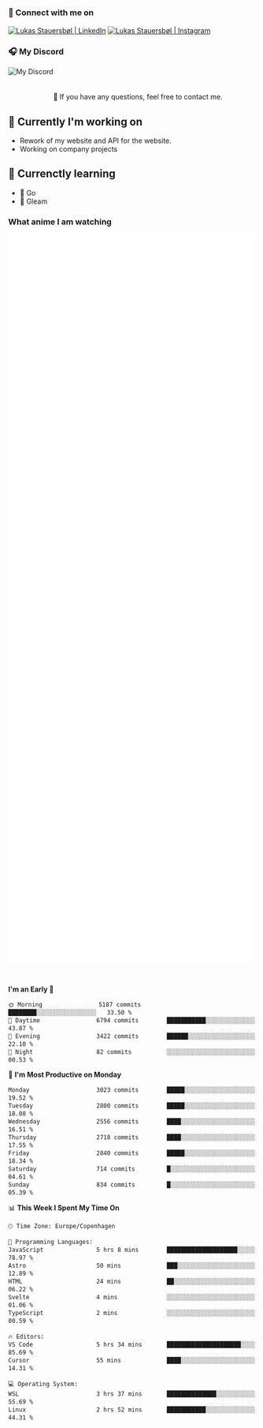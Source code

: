 ### 🔗 Connect with me on
<a href="https://www.instagram.com/lukas_stauersbol" target="_blank"><img align="center" src="https://raw.githubusercontent.com/stauersbol/stauersbol/main/images/instagram.svg" alt="Lukas Stauersbøl | LinkedIn" width="30px"/></a>
<a href="https://www.linkedin.com/in/lukas-stauersbol/" target="_blank"><img align="center" src="https://raw.githubusercontent.com/stauersbol/stauersbol/main/images/linkedin.svg" alt="Lukas Stauersbøl | Instagram" width="30px"/></a>

<p align="center">
 <h3>🎧 My Discord</h3>
 <img align="left" height="55px" src="https://discord.c99.nl/widget/theme-2/147806323323568128.png" alt="My Discord" />
</p>

<br/>
<br/>
<br/>
💬 If you have any questions, feel free to contact me.

## 🔭 Currently I'm working on
- Rework of my website and API for the website.
- Working on company projects
 
## 🌱 Currenctly learning
- 💙 Go
- 💜 Gleam

### What anime I am watching
<a href="https://anilist.co/user/slashiy/" align="center"><img align="center" width="500px" src="metrics.plugin.personal.anilist.svg" /></a>

<br/>

<!--START_SECTION:waka-->
**I'm an Early 🐤** 

```text
🌞 Morning                5187 commits        ████████░░░░░░░░░░░░░░░░░   33.50 % 
🌆 Daytime                6794 commits        ███████████░░░░░░░░░░░░░░   43.87 % 
🌃 Evening                3422 commits        ██████░░░░░░░░░░░░░░░░░░░   22.10 % 
🌙 Night                  82 commits          ░░░░░░░░░░░░░░░░░░░░░░░░░   00.53 % 
```
📅 **I'm Most Productive on Monday** 

```text
Monday                   3023 commits        █████░░░░░░░░░░░░░░░░░░░░   19.52 % 
Tuesday                  2800 commits        █████░░░░░░░░░░░░░░░░░░░░   18.08 % 
Wednesday                2556 commits        ████░░░░░░░░░░░░░░░░░░░░░   16.51 % 
Thursday                 2718 commits        ████░░░░░░░░░░░░░░░░░░░░░   17.55 % 
Friday                   2840 commits        █████░░░░░░░░░░░░░░░░░░░░   18.34 % 
Saturday                 714 commits         █░░░░░░░░░░░░░░░░░░░░░░░░   04.61 % 
Sunday                   834 commits         █░░░░░░░░░░░░░░░░░░░░░░░░   05.39 % 
```


📊 **This Week I Spent My Time On** 

```text
🕑︎ Time Zone: Europe/Copenhagen

💬 Programming Languages: 
JavaScript               5 hrs 8 mins        ████████████████████░░░░░   78.97 % 
Astro                    50 mins             ███░░░░░░░░░░░░░░░░░░░░░░   12.89 % 
HTML                     24 mins             ██░░░░░░░░░░░░░░░░░░░░░░░   06.22 % 
Svelte                   4 mins              ░░░░░░░░░░░░░░░░░░░░░░░░░   01.06 % 
TypeScript               2 mins              ░░░░░░░░░░░░░░░░░░░░░░░░░   00.59 % 

🔥 Editors: 
VS Code                  5 hrs 34 mins       █████████████████████░░░░   85.69 % 
Cursor                   55 mins             ████░░░░░░░░░░░░░░░░░░░░░   14.31 % 

💻 Operating System: 
WSL                      3 hrs 37 mins       ██████████████░░░░░░░░░░░   55.69 % 
Linux                    2 hrs 52 mins       ███████████░░░░░░░░░░░░░░   44.31 % 
```


<!--END_SECTION:waka-->
